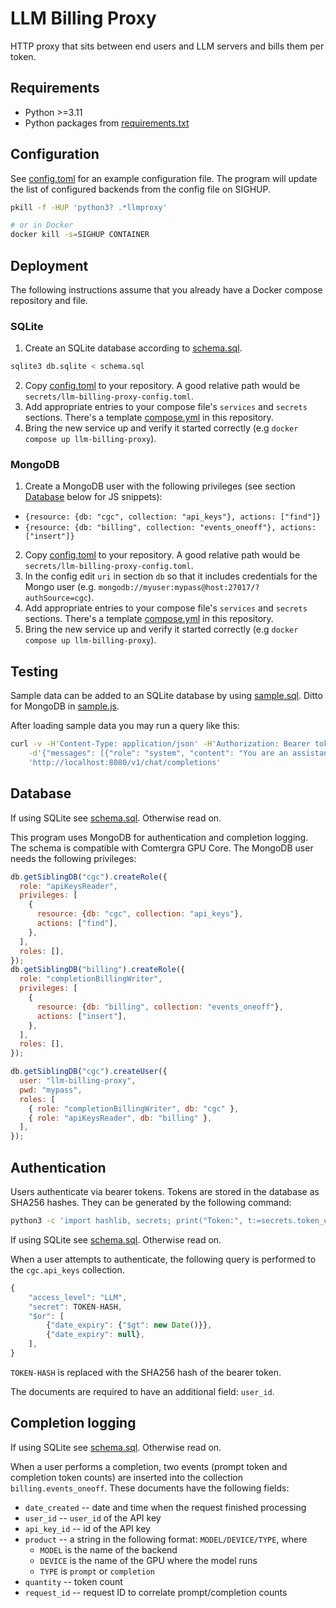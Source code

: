 # LLM Billing Proxy

HTTP proxy that sits between end users and LLM servers and bills them per token.

## Requirements

* Python >=3.11
* Python packages from [requirements.txt](requirements.txt)

## Configuration

See [config.toml](config.toml) for an example configuration file.
The program will update the list of configured backends from the config file
on SIGHUP.

```sh
pkill -f -HUP 'python3? .*llmproxy'

# or in Docker
docker kill -s=SIGHUP CONTAINER
```

## Deployment

The following instructions assume that you already have a Docker compose
repository and file.

### SQLite

1. Create an SQLite database according to [schema.sql](schema.sql).

```sh
sqlite3 db.sqlite < schema.sql
```

2. Copy [config.toml](config.toml) to your repository. A good relative path
would be `secrets/llm-billing-proxy-config.toml`.
3. Add appropriate entries to your compose file's `services` and `secrets`
sections. There's a template [compose.yml](compose.yml) in this repository.
4. Bring the new service up and verify it started correctly
(e.g `docker compose up llm-billing-proxy`).

### MongoDB

1. Create a MongoDB user with the following privileges (see section
[Database](#database) below for JS snippets):
  * `{resource: {db: "cgc", collection: "api_keys"}, actions: ["find"]}`
  * `{resource: {db: "billing", collection: "events_oneoff"}, actions: ["insert"]}`
2. Copy [config.toml](config.toml) to your repository. A good relative path
would be `secrets/llm-billing-proxy-config.toml`.
3. In the config edit `uri` in section `db` so that it includes credentials for
the Mongo user (e.g. `mongodb://myuser:mypass@host:27017/?authSource=cgc`).
4. Add appropriate entries to your compose file's `services` and `secrets`
sections. There's a template [compose.yml](compose.yml) in this repository.
5. Bring the new service up and verify it started correctly
(e.g `docker compose up llm-billing-proxy`).

## Testing

Sample data can be added to an SQLite database by using [sample.sql](sample.sql).
Ditto for MongoDB in [sample.js](sample.js).

After loading sample data you may run a query like this:

```sh
curl -v -H'Content-Type: application/json' -H'Authorization: Bearer token2' \
    -d'{"messages": [{"role": "system", "content": "You are an assistant."}, {"role": "user", "content": "Write a limerick about python exceptions"}], "model": "llama31-70b", "stream": true}' \
    'http://localhost:8080/v1/chat/completions'
```

## Database

If using SQLite see [schema.sql](schema.sql).
Otherwise read on.

This program uses MongoDB for authentication and completion logging.
The schema is compatible with Comtergra GPU Core.
The MongoDB user needs the following privileges:

```js
db.getSiblingDB("cgc").createRole({
  role: "apiKeysReader",
  privileges: [
    {
      resource: {db: "cgc", collection: "api_keys"},
      actions: ["find"],
    },
  ],
  roles: [],
});
db.getSiblingDB("billing").createRole({
  role: "completionBillingWriter",
  privileges: [
    {
      resource: {db: "billing", collection: "events_oneoff"},
      actions: ["insert"],
    },
  ],
  roles: [],
});

db.getSiblingDB("cgc").createUser({
  user: "llm-billing-proxy",
  pwd: "mypass",
  roles: [
    { role: "completionBillingWriter", db: "cgc" },
    { role: "apiKeysReader", db: "billing" },
  ],
});
```

## Authentication

Users authenticate via bearer tokens.
Tokens are stored in the database as SHA256 hashes.
They can be generated by the following command:

```sh
python3 -c 'import hashlib, secrets; print("Token:", t:=secrets.token_urlsafe(64)); print("Hash:", hashlib.sha256(t.encode()).hexdigest())'
```

If using SQLite see [schema.sql](schema.sql).
Otherwise read on.

When a user attempts to authenticate, the following query is performed to the
`cgc.api_keys` collection.

```js
{
    "access_level": "LLM",
    "secret": TOKEN-HASH,
    "$or": [
        {"date_expiry": {"$gt": new Date()}},
        {"date_expiry": null},
    ],
}
```

`TOKEN-HASH` is replaced with the SHA256 hash of the bearer token.

The documents are required to have an additional field: `user_id`.

## Completion logging

If using SQLite see [schema.sql](schema.sql).
Otherwise read on.

When a user performs a completion, two events (prompt token and completion
token counts) are inserted into the collection `billing.events_oneoff`.
These documents have the following fields:

* `date_created` -- date and time when the request finished processing
* `user_id` -- `user_id` of the API key
* `api_key_id` -- id of the API key
* `product` -- a string in the following format: `MODEL/DEVICE/TYPE`, where
    * `MODEL` is the name of the backend
    * `DEVICE` is the name of the GPU where the model runs
    * `TYPE` is `prompt` or `completion`
* `quantity` -- token count
* `request_id` -- request ID to correlate prompt/completion counts
